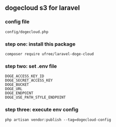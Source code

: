 ## dogecloud s3 for laravel

### config file
```angular2html
config/dogecloud.php
```
### step one: install this package
```angular2html
composer require ufree/laravel-doge-cloud
```
### step two: set .env file

```
DOGE_ACCESS_KEY_ID
DOGE_SECRET_ACCESS_KEY
DOGE_BUCKET
DOGE_URL
DOGE_ENDPOINT
DOGE_USE_PATH_STYLE_ENDPOINT
```

### step three: execute env config
```
php artisan vendor:publish --tag=dogecloud-config
```